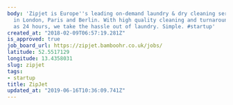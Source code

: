 ```yaml
---
body: 'Zipjet is Europe''s leading on-demand laundry & dry cleaning service, operating
  in London, Paris and Berlin. With high quality cleaning and turnaround in as little
  as 24 hours, we take the hassle out of laundry. Simple. #startup'
created_at: "2018-02-09T06:57:19.281Z"
is_approved: true
job_board_url: https://zipjet.bamboohr.co.uk/jobs/
latitude: 52.5517129
longitude: 13.4358031
slug: zipjet
tags:
- startup
title: ZipJet
updated_at: "2019-06-16T10:36:09.741Z"
---
```

